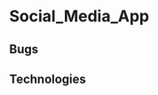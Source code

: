 # Social_Media_App

<!--
NPM Packages

Backend ---
[dotenv] = Loads environment variables.
[express] = Is a backend web app framework for building RESTful APIs with Nodejs.
[mongoose] = Helps us connect to mongoDB.
[nodemon] = It simply restarts the nodejs app whenever it sees changes in the file.
[bcrypt] = A library to help you hash passwords.
[helmet] = It helps you secure your express apps by setting various HTTP headers.
[morgan] = HTTP request logger middleware for node.js

Frontend ---
[create-react-app] =
[@material-ui/core] = core material ui
[@material-ui/icons] = gets any icons needed with material-ui
[react-router-dom] =
[axios] =
[timeago.js] =
[multer] = used to handle and upload files.
 -->

## Bugs

## Technologies
